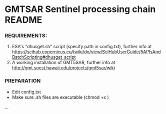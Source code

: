 # GMTSAR Sentinel processing chain README

### REQUIREMENTS:
1. ESA's "dhusget.sh" script (specify path in config.txt), further info at
   https://scihub.copernicus.eu/twiki/do/view/SciHubUserGuide/5APIsAndBatchScripting#dhusget_script
2. A working installation of GMT5SAR, further info at
   http://gmt.soest.hawaii.edu/projects/gmt5sar/wiki

### PREPARATION
- Edit config.txt
- Make sure .sh files are executable (chmod +x <filename>)

...
